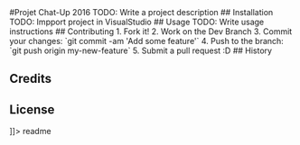 
<snippet>
  <content>
#Projet Chat-Up 2016
TODO: Write a project description
## Installation
TODO: Impport project in VisualStudio
## Usage
TODO: Write usage instructions
## Contributing
1. Fork it!
2. Work on the Dev Branch
3. Commit your changes: `git commit -am 'Add some feature'`
4. Push to the branch: `git push origin my-new-feature`
5. Submit a pull request :D
## History

## Credits

## License

]]></content>
  <tabTrigger>readme</tabTrigger>
</snippet>
